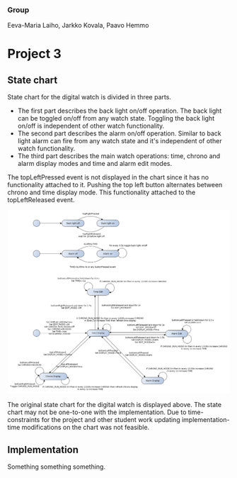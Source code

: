 
### Group

Eeva-Maria Laiho, Jarkko Kovala, Paavo Hemmo

# Project 3

## State chart

State chart for the digital watch is divided in three parts. 
* The first part describes the back light on/off operation. The back light can be toggled on/off from any watch state. Toggling the back light on/off is independent of other watch functionality.
* The second part describes the alarm on/off operation. Similar to back light alarm can fire from any watch state and it's independent of other watch functionality.
* The third part describes the main watch operations: time, chrono and alarm display modes and time and alarm edit modes.

The topLeftPressed event is not displayed in the chart since it has no functionality attached to it. Pushing the top left button  alternates between chrono and time display mode. This functionality attached to the topLeftReleased event.

![Digital watch](./digital_watch.png)

The original state chart for the digital watch is displayed above. The state chart may not be one-to-one with the implementation. Due to time-constraints for the project and other student work updating implementation-time modifications on the chart was not feasible. 

## Implementation

Something something something.
